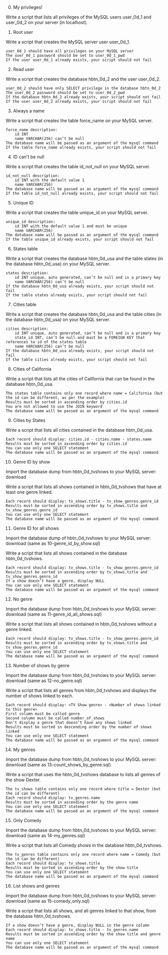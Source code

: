 0. My privileges!

Write a script that lists all privileges of the MySQL users user_0d_1 and user_0d_2 on your server (in localhost).

1. Root user

Write a script that creates the MySQL server user user_0d_1.

    user_0d_1 should have all privileges on your MySQL server
    The user_0d_1 password should be set to user_0d_1_pwd
    If the user user_0d_1 already exists, your script should not fail

2. Read user

Write a script that creates the database hbtn_0d_2 and the user user_0d_2.

    user_0d_2 should have only SELECT privilege in the database hbtn_0d_2
    The user_0d_2 password should be set to user_0d_2_pwd
    If the database hbtn_0d_2 already exists, your script should not fail
    If the user user_0d_2 already exists, your script should not fail

3. Always a name

Write a script that creates the table force_name on your MySQL server.

    force_name description:
        id INT
        name VARCHAR(256) can’t be null
    The database name will be passed as an argument of the mysql command
    If the table force_name already exists, your script should not fail

4. ID can't be null

Write a script that creates the table id_not_null on your MySQL server.

    id_not_null description:
        id INT with the default value 1
        name VARCHAR(256)
    The database name will be passed as an argument of the mysql command
    If the table id_not_null already exists, your script should not fail

5. Unique ID

Write a script that creates the table unique_id on your MySQL server.

    unique_id description:
        id INT with the default value 1 and must be unique
        name VARCHAR(256)
    The database name will be passed as an argument of the mysql command
    If the table unique_id already exists, your script should not fail

6. States table

Write a script that creates the database hbtn_0d_usa and the table states (in the database hbtn_0d_usa) on your MySQL server.

    states description:
        id INT unique, auto generated, can’t be null and is a primary key
        name VARCHAR(256) can’t be null
    If the database hbtn_0d_usa already exists, your script should not fail
    If the table states already exists, your script should not fail

7. Cities table

Write a script that creates the database hbtn_0d_usa and the table cities (in the database hbtn_0d_usa) on your MySQL server.

    cities description:
        id INT unique, auto generated, can’t be null and is a primary key
        state_id INT, can’t be null and must be a FOREIGN KEY that references to id of the states table
        name VARCHAR(256) can’t be null
    If the database hbtn_0d_usa already exists, your script should not fail
    If the table cities already exists, your script should not fail

8. Cities of California

Write a script that lists all the cities of California that can be found in the database hbtn_0d_usa.

    The states table contains only one record where name = California (but the id can be different, as per the example)
    Results must be sorted in ascending order by cities.id
    You are not allowed to use the JOIN keyword
    The database name will be passed as an argument of the mysql command

9. Cities by States

Write a script that lists all cities contained in the database hbtn_0d_usa.

    Each record should display: cities.id - cities.name - states.name
    Results must be sorted in ascending order by cities.id
    You can use only one SELECT statement
    The database name will be passed as an argument of the mysql command

10. Genre ID by show

Import the database dump from hbtn_0d_tvshows to your MySQL server: download

Write a script that lists all shows contained in hbtn_0d_tvshows that have at least one genre linked.

    Each record should display: tv_shows.title - tv_show_genres.genre_id
    Results must be sorted in ascending order by tv_shows.title and tv_show_genres.genre_id
    You can use only one SELECT statement
    The database name will be passed as an argument of the mysql command

11. Genre ID for all shows

Import the database dump of hbtn_0d_tvshows to your MySQL server: download (same as 10-genre_id_by_show.sql)

Write a script that lists all shows contained in the database hbtn_0d_tvshows.

    Each record should display: tv_shows.title - tv_show_genres.genre_id
    Results must be sorted in ascending order by tv_shows.title and tv_show_genres.genre_id
    If a show doesn’t have a genre, display NULL
    You can use only one SELECT statement
    The database name will be passed as an argument of the mysql command

12. No genre

Import the database dump from hbtn_0d_tvshows to your MySQL server: download (same as 11-genre_id_all_shows.sql)

Write a script that lists all shows contained in hbtn_0d_tvshows without a genre linked.

    Each record should display: tv_shows.title - tv_show_genres.genre_id
    Results must be sorted in ascending order by tv_shows.title and tv_show_genres.genre_id
    You can use only one SELECT statement
    The database name will be passed as an argument of the mysql command

13. Number of shows by genre

Import the database dump from hbtn_0d_tvshows to your MySQL server: download (same as 12-no_genre.sql)

Write a script that lists all genres from hbtn_0d_tvshows and displays the number of shows linked to each.

    Each record should display: <TV Show genre> - <Number of shows linked to this genre>
    First column must be called genre
    Second column must be called number_of_shows
    Don’t display a genre that doesn’t have any shows linked
    Results must be sorted in descending order by the number of shows linked
    You can use only one SELECT statement
    The database name will be passed as an argument of the mysql command

14. My genres

Import the database dump from hbtn_0d_tvshows to your MySQL server: download (same as 13-count_shows_by_genre.sql)

Write a script that uses the hbtn_0d_tvshows database to lists all genres of the show Dexter.

    The tv_shows table contains only one record where title = Dexter (but the id can be different)
    Each record should display: tv_genres.name
    Results must be sorted in ascending order by the genre name
    You can use only one SELECT statement
    The database name will be passed as an argument of the mysql command

15. Only Comedy

Import the database dump from hbtn_0d_tvshows to your MySQL server: download (same as 14-my_genres.sql)

Write a script that lists all Comedy shows in the database hbtn_0d_tvshows.

    The tv_genres table contains only one record where name = Comedy (but the id can be different)
    Each record should display: tv_shows.title
    Results must be sorted in ascending order by the show title
    You can use only one SELECT statement
    The database name will be passed as an argument of the mysql command

16. List shows and genres

Import the database dump from hbtn_0d_tvshows to your MySQL server: download (same as 15-comedy_only.sql)

Write a script that lists all shows, and all genres linked to that show, from the database hbtn_0d_tvshows.

    If a show doesn’t have a genre, display NULL in the genre column
    Each record should display: tv_shows.title - tv_genres.name
    Results must be sorted in ascending order by the show title and genre name
    You can use only one SELECT statement
    The database name will be passed as an argument of the mysql command
